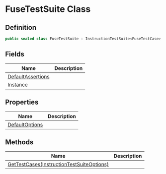 # FuseTestSuite Class
## Definition

```c#
public sealed class FuseTestSuite : InstructionTestSuite<FuseTestCase>
```

## Fields

| Name | Description |
| ---- | ----------- |
| [DefaultAssertions](MrKWatkins.EmulatorTestSuites.Z80.Instruction.Fuse.FuseTestSuite.DefaultAssertions.md) |  |
| [Instance](MrKWatkins.EmulatorTestSuites.Z80.Instruction.Fuse.FuseTestSuite.Instance.md) |  |

## Properties

| Name | Description |
| ---- | ----------- |
| [DefaultOptions](MrKWatkins.EmulatorTestSuites.Z80.Instruction.Fuse.FuseTestSuite.DefaultOptions.md) |  |

## Methods

| Name | Description |
| ---- | ----------- |
| [GetTestCases(InstructionTestSuiteOptions)](MrKWatkins.EmulatorTestSuites.Z80.Instruction.Fuse.FuseTestSuite.GetTestCases.md) |  |

